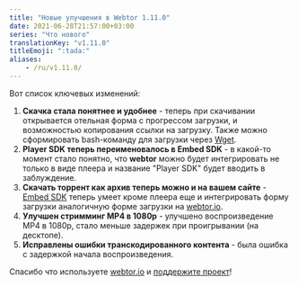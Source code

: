 ```yaml
---
title: "Новые улучшения в Webtor 1.11.0"
date: 2021-06-28T21:57:00+03:00
series: "Что нового"
translationKey: "v1.11.0"
titleEmoji: ":tada:"
aliases:
    - /ru/v1.11.0/
---
```

Вот список ключевых изменений:

1. **️Скачка стала понятнее и удобнее** - теперь при скачивании открывается отельная форма с прогрессом загрузки, и возможностью копирования ссылки на загрузку. Также можно сформировать bash-команду для загрузки через [Wget](https://www.gnu.org/software/wget/).
2. **Player SDK теперь переименовалось в Embed SDK** - в какой-то момент стало понятно, что **webtor** можно будет интегрировать не только в виде плеера и название "Player SDK" будет вводить в заблуждение.
3. **Скачать торрент как архив теперь можно и на вашем сайте** - [Embed SDK](https://github.com/webtor-io/embed-sdk-js) теперь умеет кроме плеера еще и интегрировать форму загрузки аналогичную форме загрузки на [webtor.io](https://webtor.io).
4. **Улучшен стримминг MP4 в 1080p** - улучшено воспроизведение MP4 в 1080p, стало меньше задержек при проигрывании (на десктопе).
5. **Иcправлены ошибки транскодированного контента** - была ошибка с задержкой начала воспроизведения.

Спасибо что используете [webtor.io](https://webtor.io/ru/) и [поддержите проект](https://www.patreon.com/bePatron?u=24145874)!
